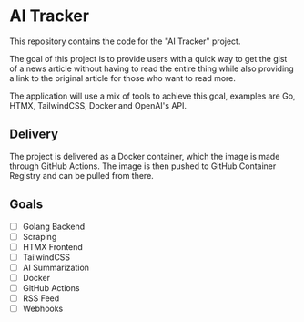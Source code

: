# AI Tracker

This repository contains the code for the "AI Tracker" project.

The goal of this project is to provide users with a quick way to get the gist of a news article without having to read the entire thing while also providing a link to the original article for those who want to read more.

The application will use a mix of tools to achieve this goal, examples are Go, HTMX, TailwindCSS, Docker and OpenAI's API.

## Delivery

The project is delivered as a Docker container, which the image is made through GitHub Actions. The image is then pushed to GitHub Container Registry and can be pulled from there.

## Goals

- [ ] Golang Backend
- [ ] Scraping
- [ ] HTMX Frontend
- [ ] TailwindCSS
- [ ] AI Summarization
- [ ] Docker
- [ ] GitHub Actions
- [ ] RSS Feed
- [ ] Webhooks
